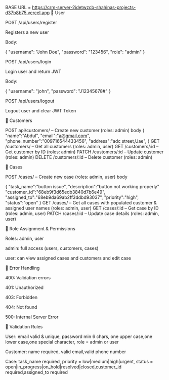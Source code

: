 BASE URL = https://crm-server-2idetwzcb-shahinas-projects-d37b8b75.vercel.app
🔹 User

POST /api/users/register

Registers a new user

Body:

{
"username": "John Doe",
"password": "123456",
"role": "admin"
}

POST /api/users/login

Login user and return JWT

Body:

{
"username": "john",
"password": "J12345678#"
}

POST /api/users/logout

Logout user and clear JWT Token

🔹 Customers

POST api/customers/ – Create new customer (roles: admin)
body
{
"name":"Abdul",
"email":"a@gmail.com",
"phone_number":"009716544433456",
"address":"adc street,Uae",
}
GET /customers/ – Get all customers (roles: admin, user)
GET /customers/:id – Get customer by ID (roles: admin)
PATCH /customers/:id – Update customer (roles: admin)
DELETE /customers/:id – Delete customer (roles: admin)

🔹 Cases

POST /cases/ – Create new case (roles: admin, user)
body

{
"task_name":"button issue",
"description":"button not working properly"
"customer_id":"68eb9f3d65edb3840d7b6e49",
"assigned_to":"68eb9da69ab2ff3ddbd93037",
"priority":"high",
"status":"open"
}
GET /cases/ – Get all cases with populated customer & assigned user names (roles: admin, user)
GET /cases/:id – Get case by ID (roles: admin, user)
PATCH /cases/:id – Update case details (roles: admin, user)

🔹 Role Assignment & Permissions

Roles: admin, user

admin: full access (users, customers, cases)

user: can view assigned cases and customers and edit case

🔹 Error Handling

400: Validation errors

401: Unauthorized

403: Forbidden

404: Not found

500: Internal Server Error

🔹 Validation Rules

User: email valid & unique, password min 6 chars, one upper case,one lower case,one special character, role = admin or user

Customer: name required, valid email,valid phone number

Case: task_name required, priority = low|medium|high|urgent, status = open|in_progress|on_hold|resolved|closed,customer_id required,assigned_to required
